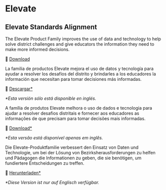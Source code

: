 # Elevate

## Elevate Standards Alignment

<div class="lang EN">

The Elevate Product Family improves the use of data and technology to help solve district challenges and give educators the information they need to make more informed decisions.

💾 [Download](https://inst.bid/elevate/standards-alignment/dl)

</div>
<div class="lang ES_LA">

La familia de productos Elevate mejora el uso de datos y tecnología para ayudar a resolver los desafíos del distrito y brindarles a los educadores la información que necesitan para tomar decisiones más informadas.

💾 [Descargar*](https://inst.bid/elevate/standards-alignment/dl/es)

_*Esta versión sólo está disponible en inglés._

</div>
<div class="lang PT_BR">

A família de produtos Elevate melhora o uso de dados e tecnologia para ajudar a resolver desafios distritais e fornecer aos educadores as informações de que precisam para tomar decisões mais informadas.

💾 [Download*](https://inst.bid/elevate/standards-alignment/dl/pt)

_*Esta versão está disponível apenas em inglês._

</div>
<div class="lang DE">

Die Elevate-Produktfamilie verbessert den Einsatz von Daten und Technologie, um bei der Lösung von Bezirksherausforderungen zu helfen und Pädagogen die Informationen zu geben, die sie benötigen, um fundiertere Entscheidungen zu treffen.

💾 [Herunterladen*](https://inst.bid/elevate/standards-alignment/dl/de)

_*Diese Version ist nur auf Englisch verfügbar._

</div>

<div class="contents elevate-standards-alignment"></div>

